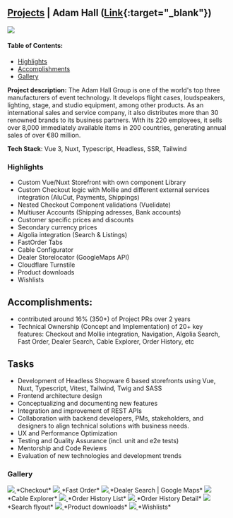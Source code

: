 ## [Projects](/portfolio/) | Adam Hall ([Link](https://www.adamhall.com/shop/de){:target="_blank"})

<a href="../images/adamhall/home.png" class="glightbox">
<img src="../images/adamhall/home.png"/>
</a>

#### Table of Contents:
- [Highlights](#highlights)
- [Accomplishments](#accomplishments)
- [Gallery](#gallery)

**Project description:** The Adam Hall Group is one of the world's top three manufacturers of event technology. It develops flight cases, loudspeakers, lighting, stage, and studio equipment, among other products. As an international sales and service company, it also distributes more than 30 renowned brands to its business partners. With its 220 employees, it sells over 8,000 immediately available items in 200 countries, generating annual sales of over €80 million.

**Tech Stack**: Vue 3, Nuxt, Typescript, Headless, SSR, Tailwind

### Highlights

- Custom Vue/Nuxt Storefront with own component Library
- Custom Checkout logic with Mollie and different external services integration (AluCut, Payments, Shippings)
- Nested Checkout Component validations (Vuelidate)
- Multiuser Accounts (Shipping adresses, Bank accounts)
- Customer specific prices and discounts
- Secondary currency prices
- Algolia integration (Search & Listings)
- FastOrder Tabs
- Cable Configurator
- Dealer Storelocator (GoogleMaps API)
- Cloudflare Turnstile
- Product downloads
- Wishlists

## Accomplishments:
- contributed around 16% (350+) of Project PRs over 2 years
- Technical Ownership (Concept and Implementation) of 20+ key features: Checkout and Mollie integration, Navigation, Algolia Search, Fast Order, Dealer Search, Cable Explorer, Order History, etc


## Tasks
- Development of Headless Shopware 6 based storefronts using Vue, Nuxt, Typescript, Vitest, Tailwind, Twig and SASS
- Frontend architecture design
- Conceptualizing and documenting new features
- Integration and improvement of REST APIs
- Collaboration with backend developers, PMs, stakeholders, and designers to align technical solutions with business needs.
- UX and Performance Optimization
- Testing and Quality Assurance (incl. unit and e2e tests)
- Mentorship and Code Reviews
- Evaluation of new technologies and development trends

### Gallery
<a href="../images/adamhall/checkout.png" class="glightbox">
<img src="../images/adamhall/checkout.png"/>
</a>
*Checkout*
<a href="../images/adamhall/fast-order.png" class="glightbox">
<img src="../images/adamhall/fast-order.png"/>
</a>
*Fast Order*
<a href="../images/adamhall/dealer-search.png" class="glightbox">
<img src="../images/adamhall/dealer-search.png"/>
</a>
*Dealer Search | Google Maps*
<a href="../images/adamhall/cable-explorer.png" class="glightbox">
<img src="../images/adamhall/cable-explorer.png"/>
</a>
*Cable Explorer*
<a href="../images/adamhall/order-history-list.png" class="glightbox">
<img src="../images/adamhall/order-history-list.png"/>
</a>
*Order History List*
<a href="../images/adamhall/order-history-detail.png" class="glightbox">
<img src="../images/adamhall/order-history-detail.png"/>
</a>
*Order History Detail*
<a href="../images/adamhall/search-flyout.png" class="glightbox">
<img src="../images/adamhall/search-flyout.png"/>
</a>
*Search flyout*
<a href="../images/adamhall/product-downloads.png" class="glightbox">
<img src="../images/adamhall/product-downloads.png"/>
</a>
*Product downloads*
<a href="../images/adamhall/wishlists.png" class="glightbox">
<img src="../images/adamhall/wishlists.png"/>
</a>
*Wishlists*


